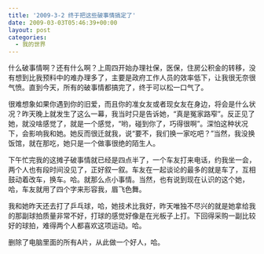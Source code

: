 ```yaml
---
title: '2009-3-2 终于把这些破事情搞定了'
date: 2009-03-03T05:46:39+00:00
layout: post
categories:
  - 我的世界
---
```

什么破事情啊？还有什么啊？上周四开始办理社保，医保，住房公积金的转移，没有想到比我预料中的难办理多了，主要是政府工作人员的效率低下，让我很无奈很气愤。直到今天，所有的破事情都搞完了，终于可以松一口气了。

很难想象如果你遇到你的旧爱，而且你的准女友或者现女友在身边，将会是什么状况？昨天晚上就发生了这么一幕，我当时只是告诉她，“真是冤家路窄”。反正见了她，就没啥感觉了，就是一个感觉，“哟，碰到你了，巧得很啊”。深怕这种状况下，会影响我和她。她反而很迁就我，说“要不，我们换一家吃吧？”当然，我没换饭馆，就在那吃，她只是一个做事很绝的陌生人。

下午忙完我的这摊子破事情就已经是四点半了，一个车友打来电话，约我坐一会，两个人也有段时间没见了，正好叙一叙。车友在一起谈论的最多的就是车了，互相鼓动着改车，换车。哈。就那么点小事情。当然，也有说到现在认识的这个她，哈，车友就用了四个字来形容我，眉飞色舞。
<!--more-->
我和她昨天还去打了乒乓球，哈，她技术比我好，昨天唯独不尽兴的就是她拿给我的那副球拍质量非常不好，打球的感觉好像是在光板子上打。下回得采购一副比较好的球拍，难得两个人都喜欢这项运动。哈。

删除了电脑里面的所有A片，从此做一个好人，哈。